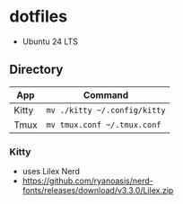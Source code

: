 # dotfiles
- Ubuntu 24 LTS

## Directory
| App | Command |
| --- | --- | 
| Kitty | `mv ./kitty ~/.config/kitty` |
| Tmux | `mv tmux.conf ~/.tmux.conf` |



### Kitty   
- uses Lilex Nerd
- https://github.com/ryanoasis/nerd-fonts/releases/download/v3.3.0/Lilex.zip
